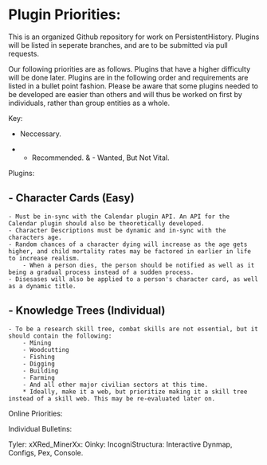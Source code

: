 # Plugin Priorities:

This is an organized Github repository for work on PersistentHistory. Plugins will be listed in seperate branches, and are to be submitted via pull requests.

Our following priorities are as follows. Plugins that have a higher difficulty will be done later. Plugins are in the following order and requirements are listed
in a bullet point fashion. Please be aware that some plugins needed to be developed are easier than others and will thus be worked on first by individuals, rather
than group entities as a whole.

Key:
- Neccessary.
* - Recommended.
& - Wanted, But Not Vital.

Plugins:
## - Character Cards (Easy)
	- Must be in-sync with the Calendar plugin API. An API for the Calendar plugin should also be theoretically developed.
	- Character Descriptions must be dynamic and in-sync with the characters age.
	- Random chances of a character dying will increase as the age gets higher, and child mortality rates may be factored in earlier in life to increase realism.
		- When a person dies, the person should be notified as well as it being a gradual process instead of a sudden process.
	- Disesases will also be applied to a person's character card, as well as a dynamic title.
## - Knowledge Trees (Individual)
	- To be a research skill tree, combat skills are not essential, but it should contain the following:
		- Mining
		- Woodcutting
		- Fishing
		- Digging
		- Building
		- Farming
		- And all other major civilian sectors at this time.
		* Ideally, make it a web, but prioritize making it a skill tree instead of a skill web. This may be re-evaluated later on.
Online Priorities:

Individual Bulletins:

Tyler: 
xXRed_MinerXx: 
Oinky: 
IncogniStructura: Interactive Dynmap, Configs, Pex, Console.
